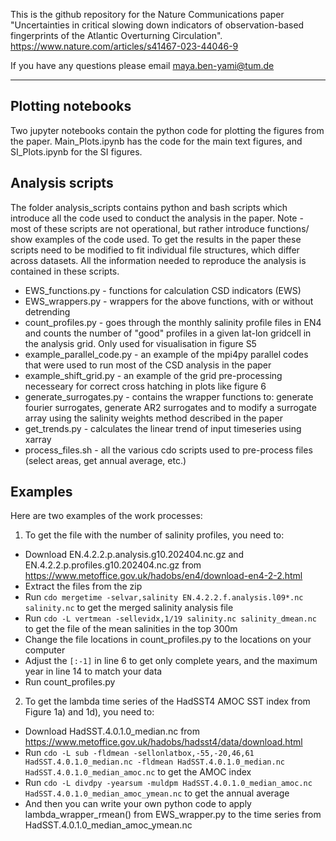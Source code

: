 This is the github repository for the Nature Communications paper "Uncertainties in critical slowing down indicators of observation-based fingerprints of the Atlantic Overturning Circulation". https://www.nature.com/articles/s41467-023-44046-9

If you have any questions please email maya.ben-yami@tum.de

--------------------------

## Plotting notebooks

Two jupyter notebooks contain the python code for plotting the figures from the paper. Main_Plots.ipynb has the code for the main text figures, and SI_Plots.ipynb for the SI figures. 

## Analysis scripts

The folder analysis_scripts contains python and bash scripts which introduce all the code used to conduct the analysis in the paper. Note - most of these scripts are not operational, but rather introduce functions/ show examples of the code used. To get the results in the paper these scripts need to be modified to fit individual file structures, which differ across datasets. All the information needed to reproduce the analysis is contained in these scripts. 

* EWS_functions.py - functions for calculation CSD indicators (EWS)
* EWS_wrappers.py - wrappers for the above functions, with or without detrending
* count_profiles.py - goes through the monthly salinity profile files in EN4 and counts the number of "good" profiles in a given lat-lon gridcell in the analysis grid. Only used for visualisation in figure S5
* example_parallel_code.py - an example of the mpi4py parallel codes that were used to run most of the CSD analysis in the paper
* example_shift_grid.py - an example of the grid pre-processing necesseary for correct cross hatching in plots like figure 6
* generate_surrogates.py -  contains the wrapper functions to: generate fourier surrogates, generate AR2 surrogates and to modify a surrogate array using the salinity weights method described in the paper
* get_trends.py - calculates the linear trend of input timeseries using xarray
* process_files.sh - all the various cdo scripts used to pre-process files (select areas, get annual average, etc.)

## Examples

Here are two examples of the work processes:

1. To get the file with the number of salinity profiles, you need to:

* Download EN.4.2.2.p.analysis.g10.202404.nc.gz and EN.4.2.2.p.profiles.g10.202404.nc.gz from https://www.metoffice.gov.uk/hadobs/en4/download-en4-2-2.html
* Extract the files from the zip
* Run `cdo mergetime -selvar,salinity EN.4.2.2.f.analysis.l09*.nc salinity.nc` to get the merged salinity analysis file
* Run `cdo -L vertmean -sellevidx,1/19 salinity.nc salinity_dmean.nc` to get the file of the mean salinities in the top 300m
* Change the file locations in count_profiles.py to the locations on your computer
* Adjust the `[:-1]` in line 6 to get only complete years, and the maximum year in line 14 to match your data
* Run count_profiles.py

2. To get the lambda time series of the HadSST4 AMOC SST index from Figure 1a) and 1d), you need to:

* Download HadSST.4.0.1.0_median.nc  from https://www.metoffice.gov.uk/hadobs/hadsst4/data/download.html
* Run `cdo -L sub -fldmean -sellonlatbox,-55,-20,46,61 HadSST.4.0.1.0_median.nc -fldmean HadSST.4.0.1.0_median.nc HadSST.4.0.1.0_median_amoc.nc` to get the AMOC index
* Run `cdo -L divdpy -yearsum -muldpm HadSST.4.0.1.0_median_amoc.nc HadSST.4.0.1.0_median_amoc_ymean.nc` to get the annual average
* And then you can write your own python code to apply lambda_wrapper_rmean() from EWS_wrapper.py to the time series from HadSST.4.0.1.0_median_amoc_ymean.nc


